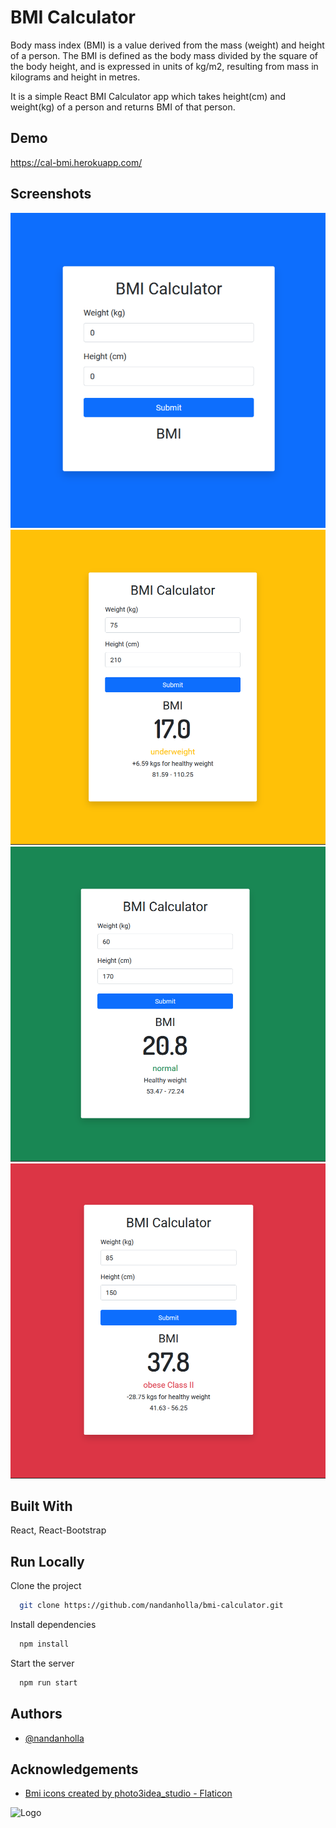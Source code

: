 
# BMI Calculator

Body mass index (BMI) is a value derived from the mass (weight) and height of a person. The BMI is defined as the body mass divided by the square of the body height, and is expressed in units of kg/m2, resulting from mass in kilograms and height in metres.

It is a simple React BMI Calculator app which takes height(cm) and weight(kg) of a person and returns BMI of that person.
## Demo

https://cal-bmi.herokuapp.com/
## Screenshots

![App Screenshot - Home screen](./src/assets/bmi.png)
![App Screenshot - Underweight screen](./src/assets/bmi-1.png)
![App Screenshot - Normal screen](./src/assets/bmi-2.png)
![App Screenshot - Overweight screen](./src/assets/bmi-3.png)

## Built With

React, React-Bootstrap
## Run Locally

Clone the project

```bash
  git clone https://github.com/nandanholla/bmi-calculator.git
```

Install dependencies

```bash
  npm install
```

Start the server

```bash
  npm run start
```


## Authors

- [@nandanholla](https://www.github.com/nandanholla)


## Acknowledgements

 - [Bmi icons created by photo3idea_studio - Flaticon](https://www.flaticon.com/free-icons/bmi)
 
![Logo](https://cdn-icons-png.flaticon.com/512/4349/4349072.png)
